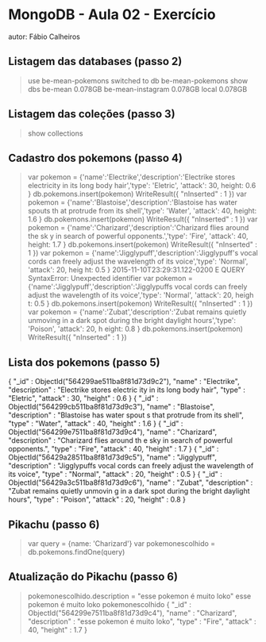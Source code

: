 # MongoDB - Aula 02 - Exercício
autor: Fábio Calheiros

## Listagem das databases (passo 2)
> use be-mean-pokemons
switched to db be-mean-pokemons
> show dbs
be-mean            0.078GB
be-mean-instagram  0.078GB
local              0.078GB
>

## Listagem das coleções (passo 3)
> show collections
>

## Cadastro dos pokemons (passo 4)

> var pokemon = {'name':'Electrike','description':'Electrike stores electricity
in its long body hair','type': 'Eletric', 'attack': 30, height: 0.6 }
> db.pokemons.insert(pokemon)
WriteResult({ "nInserted" : 1 })
> var pokemon = {'name':'Blastoise','description':'Blastoise has water spouts th
at protrude from its shell','type': 'Water', 'attack': 40, height: 1.6 }
> db.pokemons.insert(pokemon)
WriteResult({ "nInserted" : 1 })
> var pokemon = {'name':'Charizard','description':'Charizard flies around the sk
y in search of powerful opponents.','type': 'Fire', 'attack': 40, height: 1.7 }
> db.pokemons.insert(pokemon)
WriteResult({ "nInserted" : 1 })
> var pokemon = {'name':'Jigglypuff','description':'Jigglypuff's vocal cords can
 freely adjust the wavelength of its voice','type': 'Normal', 'attack': 20, heig
ht: 0.5 }
2015-11-10T23:29:31.122-0200 E QUERY    SyntaxError: Unexpected identifier
> var pokemon = {'name':'Jigglypuff','description':'Jigglypuffs vocal cords can
freely adjust the wavelength of its voice','type': 'Normal', 'attack': 20, heigh
t: 0.5 }
> db.pokemons.insert(pokemon)
WriteResult({ "nInserted" : 1 })
> var pokemon = {'name':'Zubat','description':'Zubat remains quietly unmoving in
 a dark spot during the bright daylight hours','type': 'Poison', 'attack': 20, h
eight: 0.8 }
> db.pokemons.insert(pokemon)
WriteResult({ "nInserted" : 1 })

## Lista dos pokemons (passo 5)

{ "_id" : ObjectId("564299ae511ba8f81d73d9c2"), "name" : "Electrike", "description" : "Electrike stores electric
ity in its long body hair", "type" : "Eletric", "attack" : 30, "height" : 0.6 }
{ "_id" : ObjectId("564299cb511ba8f81d73d9c3"), "name" : "Blastoise", "description" : "Blastoise has water spout
s that protrude from its shell", "type" : "Water", "attack" : 40, "height" : 1.6 }
{ "_id" : ObjectId("564299e7511ba8f81d73d9c4"), "name" : "Charizard", "description" : "Charizard flies around th
e sky in search of powerful opponents.", "type" : "Fire", "attack" : 40, "height" : 1.7 }
{ "_id" : ObjectId("56429a28511ba8f81d73d9c5"), "name" : "Jigglypuff", "description" : "Jigglypuffs vocal cords
can freely adjust the wavelength of its voice", "type" : "Normal", "attack" : 20, "height" : 0.5 }
{ "_id" : ObjectId("56429a3c511ba8f81d73d9c6"), "name" : "Zubat", "description" : "Zubat remains quietly unmovin
g in a dark spot during the bright daylight hours", "type" : "Poison", "attack" : 20, "height" : 0.8 }

## Pikachu (passo 6)

> var query = {name: 'Charizard'}
> var pokemonescolhido = db.pokemons.findOne(query)
>

## Atualização do Pikachu (passo 6)

> pokemonescolhido.description = "esse pokemon é muito loko"
esse pokemon é muito loko
> pokemonescolhido
{
        "_id" : ObjectId("564299e7511ba8f81d73d9c4"),
        "name" : "Charizard",
        "description" : "esse pokemon é muito loko",
        "type" : "Fire",
        "attack" : 40,
        "height" : 1.7
}